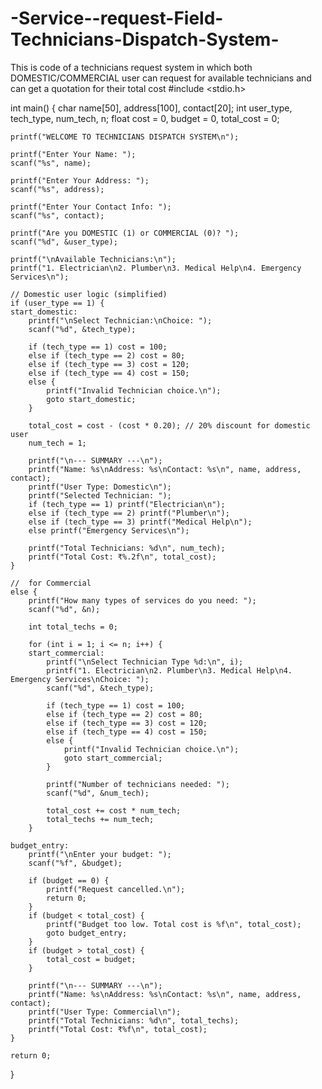 # -Service--request-Field-Technicians-Dispatch-System-
This is code of a technicians request system in which both DOMESTIC/COMMERCIAL user can request for available technicians and can get a quotation for their total cost
#include <stdio.h>

int main() {
    char name[50], address[100], contact[20];
    int user_type, tech_type, num_tech, n;
    float cost = 0, budget = 0, total_cost = 0;

    printf("WELCOME TO TECHNICIANS DISPATCH SYSTEM\n");

    printf("Enter Your Name: ");
    scanf("%s", name);

    printf("Enter Your Address: ");
    scanf("%s", address);

    printf("Enter Your Contact Info: ");
    scanf("%s", contact);

    printf("Are you DOMESTIC (1) or COMMERCIAL (0)? ");
    scanf("%d", &user_type);

    printf("\nAvailable Technicians:\n");
    printf("1. Electrician\n2. Plumber\n3. Medical Help\n4. Emergency Services\n");

    // Domestic user logic (simplified)
    if (user_type == 1) {
    start_domestic:
        printf("\nSelect Technician:\nChoice: ");
        scanf("%d", &tech_type);

        if (tech_type == 1) cost = 100;
        else if (tech_type == 2) cost = 80;
        else if (tech_type == 3) cost = 120;
        else if (tech_type == 4) cost = 150;
        else {
            printf("Invalid Technician choice.\n");
            goto start_domestic;
        }

        total_cost = cost - (cost * 0.20); // 20% discount for domestic user
        num_tech = 1;

        printf("\n--- SUMMARY ---\n");
        printf("Name: %s\nAddress: %s\nContact: %s\n", name, address, contact);
        printf("User Type: Domestic\n");
        printf("Selected Technician: ");
        if (tech_type == 1) printf("Electrician\n");
        else if (tech_type == 2) printf("Plumber\n");
        else if (tech_type == 3) printf("Medical Help\n");
        else printf("Emergency Services\n");

        printf("Total Technicians: %d\n", num_tech);
        printf("Total Cost: ₹%.2f\n", total_cost);
    }

    //  for Commercial 
    else {
        printf("How many types of services do you need: ");
        scanf("%d", &n);

        int total_techs = 0;

        for (int i = 1; i <= n; i++) {
        start_commercial:
            printf("\nSelect Technician Type %d:\n", i);
            printf("1. Electrician\n2. Plumber\n3. Medical Help\n4. Emergency Services\nChoice: ");
            scanf("%d", &tech_type);

            if (tech_type == 1) cost = 100;
            else if (tech_type == 2) cost = 80;
            else if (tech_type == 3) cost = 120;
            else if (tech_type == 4) cost = 150;
            else {
                printf("Invalid Technician choice.\n");
                goto start_commercial;
            }

            printf("Number of technicians needed: ");
            scanf("%d", &num_tech);

            total_cost += cost * num_tech;
            total_techs += num_tech;
        }

    budget_entry:
        printf("\nEnter your budget: ");
        scanf("%f", &budget);

        if (budget == 0) {
            printf("Request cancelled.\n");
            return 0;
        }
        if (budget < total_cost) {
            printf("Budget too low. Total cost is %f\n", total_cost);
            goto budget_entry;
        }
        if (budget > total_cost) {
            total_cost = budget;
        }

        printf("\n--- SUMMARY ---\n");
        printf("Name: %s\nAddress: %s\nContact: %s\n", name, address, contact);
        printf("User Type: Commercial\n");
        printf("Total Technicians: %d\n", total_techs);
        printf("Total Cost: ₹%f\n", total_cost);
    }

    return 0;
}
